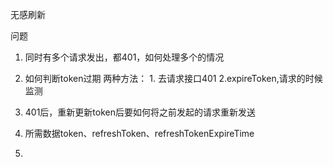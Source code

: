 无感刷新

问题
1. 同时有多个请求发出，都401，如何处理多个的情况
2. 如何判断token过期
两种方法： 1. 去请求接口401 2.expireToken,请求的时候监测
3. 401后，重新更新token后要如何将之前发起的请求重新发送

4. 所需数据token、refreshToken、refreshTokenExpireTime
5. 